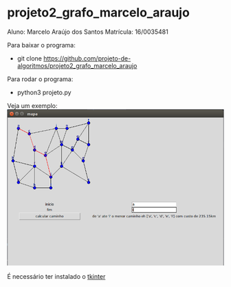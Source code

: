 # projeto2_grafo_marcelo_araujo

Aluno: Marcelo Araújo dos Santos
Matrícula: 16/0035481

Para baixar o programa:
* git clone https://github.com/projeto-de-algoritmos/projeto2_grafo_marcelo_araujo

Para rodar o programa:
* python3 projeto.py

Veja um exemplo:
![](mapa.png)

É necessário ter instalado o [tkinter](https://tkdocs.com/tutorial/install.html)

